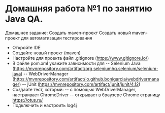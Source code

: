 # Домашняя работа №1 по занятию Java QA.
Домашнее задание:
Создать maven-проект
Создать новый maven-проект для автоматизации тестирования

- Откройте IDE
- Создайте новый проект (maven)
- Настройте для проекта файл .gitignore (https://www.gitignore.io/)
- В файле pom.xml укажите зависимости для
-- Selenium Java (https://mvnrepository.com/artifact/org.seleniumhq.selenium/selenium-java)
-- WebDriverManager (https://mvnrepository.com/artifact/io.github.bonigarcia/webdrivermanager)
-- jUnit (https://mvnrepository.com/artifact/junit/junit/4.12)
- Создайте тест, который:
-- с помощью WebDriverManager, настраивает ChromeDriver
-- открывает в браузере Chrome страницу https://otus.ru/
- Подключить и настроить log4j